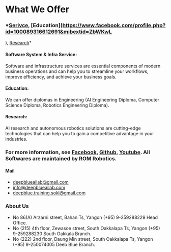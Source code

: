 # What We Offer
### *[Serivce](https://romrobots.com),     [Education](https://www.facebook.com/profile.php?id=100089316612691&mibextid=ZbWKwL
),     [Research](https://www.facebook.com/profile.php?id=100089316612691&mibextid=ZbWKwL
)*

#### Software System & Infra Service:
Software and infrastructure services are essential components of modern business operations and can help you to streamline your workflows, improve efficiency, and achieve your business goals.

#### Education:
We can offer diplomas in Engineering (AI Engineering Diploma, Computer Science Diploma, Robotics Engineering Diploma). 
    
#### Research:
AI research and autonomous robotics solutions are cutting-edge technologies that can help you to gain a competitive advantage in your industries.

### For more information, see [Facebook](https://www.facebook.com/profile.php?id=100089316612691&mibextid=ZbWKwL), [Github](https://github.com/ROM-robotics), [Youtube](https://www.youtube.com/@ROMROBOTICS). All Softwares are maintained by ROM Robotics.

#### Mail 
*   deepblueailab@gmail.com
*   info@deepblueailab.com
*   deepblue.training.sokl@gmail.com

### About Us
*   No 86(A) Arzarni street, Bahan Ts, Yangon (+95) 9-259288229 Head Office.
*   No (215) 4th floor, Zewasoe street, South Oakkalapa Ts, Yangon (+95) 9-259288230 South Oakkala Branch.
*   No (222) 2nd floor, Daung Min street, South Oakkalapa Ts, Yangon (+95) 9-250074005 Deeb Blue Branch.


